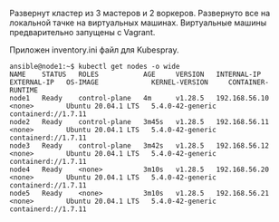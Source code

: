 Развернут кластер из 3 мастеров и 2 воркеров. Развернуто все на локальной тачке на виртуальных машинах. Виртуальные машины предварительно запущены с Vagrant.

Приложен inventory.ini файл для Kubespray.

```text
ansible@node1:~$ kubectl get nodes -o wide
NAME    STATUS   ROLES           AGE     VERSION   INTERNAL-IP     EXTERNAL-IP   OS-IMAGE             KERNEL-VERSION     CONTAINER-RUNTIME
node1   Ready    control-plane   4m      v1.28.5   192.168.56.10   <none>        Ubuntu 20.04.1 LTS   5.4.0-42-generic   containerd://1.7.11
node2   Ready    control-plane   3m45s   v1.28.5   192.168.56.11   <none>        Ubuntu 20.04.1 LTS   5.4.0-42-generic   containerd://1.7.11
node3   Ready    control-plane   3m42s   v1.28.5   192.168.56.12   <none>        Ubuntu 20.04.1 LTS   5.4.0-42-generic   containerd://1.7.11
node4   Ready    <none>          3m10s   v1.28.5   192.168.56.20   <none>        Ubuntu 20.04.1 LTS   5.4.0-42-generic   containerd://1.7.11
node5   Ready    <none>          3m10s   v1.28.5   192.168.56.21   <none>        Ubuntu 20.04.1 LTS   5.4.0-42-generic   containerd://1.7.11
```
